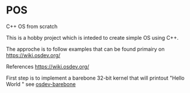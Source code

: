 # POS
C++ OS from scratch

This is a hobby project which is inteded to create simple OS using C++.

The approche is to follow examples that can be found primairy on https://wiki.osdev.org/

References
https://wiki.osdev.org/

First step is to implement a barebone 32-bit kernel that will printout "Hello World " see [osdev-barebone](osdev-barebone/README.md)
